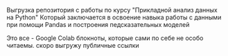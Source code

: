 Выгрузка репозитория с работы по курсу "Прикладной анализ данных на Python"
Который заключается в освоение навыка работы с данными при помощи Pandas и построения педсказательных моделей

Это все - Google Colab блокноты, которые сами по себе не особо читаемы. скоро выгружу публичные ссылки
